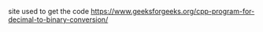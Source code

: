 site used to get the code 
https://www.geeksforgeeks.org/cpp-program-for-decimal-to-binary-conversion/
